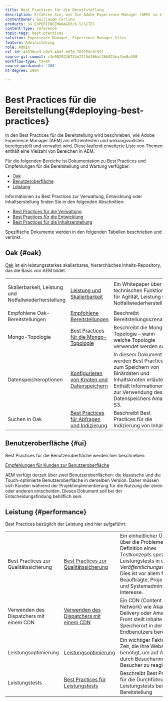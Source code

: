 ```yaml
---
title: Best Practices für die Bereitstellung
description: Erfahren Sie, wie Sie Adobe Experience Manager (AEM) so effizient und effektiv wie möglich bereitstellen und verwalten.
contentOwner: Guillaume Carlino
products: SG_EXPERIENCEMANAGER/6.5/SITES
content-type: reference
topic-tags: best-practices
solution: Experience Manager, Experience Manager Sites
feature: Administering
role: Admin
exl-id: 4f830ee9-e0e3-48df-b67d-709258cb1991
source-git-commit: c3e9029236734e22f5d266ac26b923eafbe0a459
workflow-type: tm+mt
source-wordcount: '388'
ht-degree: 100%

---
```


# Best Practices für die Bereitstellung{#deploying-best-practices}

In den Best Practices für die Bereitstellung wird beschrieben, wie Adobe Experience Manager (AEM) am effizientesten und wirkungsvollsten bereitgestellt und verwaltet wird. Diese laufend erweiterte Liste von Themen enthält eine Vielzahl von Bereichen in AEM.

Für die folgenden Bereiche ist Dokumentation zu Best Practices und Empfehlungen für die Bereitstellung und Wartung verfügbar:

* [Oak](#oak)
* [Benutzeroberfläche](#ui)
* [Leistung](#performance)

Informationen zu Best Practices zur Verwaltung, Entwicklung oder Inhaltserstellung finden Sie in den folgenden Abschnitten:

* [Best Practices für die Verwaltung](/help/sites-administering/administer-best-practices.md)
* [Best Practices für die Entwicklung](/help/sites-developing/best-practices.md)
* [Best Practices für die Inhaltserstellung](/help/sites-authoring/best-practices.md)

Spezifische Dokumente werden in den folgenden Tabellen beschrieben und verlinkt.

## Oak {#oak}

[Oak](/help/sites-deploying/platform.md) ist ein leistungsstarkes skalierbares, hierarchisches Inhalts-Repository, das die Basis von AEM bildet.

<table>
 <tbody>
  <tr>
   <td><p>Skalierbarkeit, Leistung und Notfallwiederherstellung</p> </td>
   <td><a href="/help/sites-deploying/performance.md">Leistung und Skalierbarkeit</a></td>
   <td>Ein Whitepaper über die technischen Funktionen für Agilität, Leistung und Notfallwiederherstellung</td>
  </tr>
  <tr>
   <td>Empfohlene Oak-Bereitstellungen</td>
   <td><a href="/help/sites-deploying/recommended-deploys.md">Empfohlene Bereitstellungen</a></td>
   <td>Beschreibt Bereitstellungsszenarien</td>
  </tr>
  <tr>
   <td>Mongo-Topologie</td>
   <td><a href="/help/sites-deploying/recommended-deploys.md">Best Practices für die Mongo-Topologie</a></td>
   <td>Beschreibt die Mongo-Topologie – wann welche Topologie verwendet werden soll.</td>
  </tr>
  <tr>
   <td>Datenspeicheroptionen</td>
   <td><a href="/help/sites-deploying/data-store-config.md">Konfigurieren von Knoten und Datenspeichern</a></td>
   <td>In diesem Dokument werden Best Practices zum Speichern von Binärdaten und Inhaltsknoten erläutert. Enthält Informationen zur Verwendung des Datenspeichers Amazon S3.</td>
  </tr>
  <tr>
   <td>Suchen in Oak</td>
   <td><a href="/help/sites-deploying/best-practices-for-queries-and-indexing.md">Best Practices für Abfragen und Indizierung</a><br /> </td>
   <td>Beschreibt Best Practices für die Indizierung von Inhalten.</td>
  </tr>
 </tbody>
</table>

## Benutzeroberfläche {#ui}

Best Practices für die Benutzeroberfläche werden hier beschrieben: 

[Empfehlungen für Kunden zur Benutzeroberfläche](/help/sites-deploying/ui-recommendations.md)

AEM verfügt derzeit über zwei Benutzeroberflächen: die klassische und die Touch-optimierte Benutzeroberfläche in derselben Version. Daher müssen sich Kunden während der Projektimplementierung für die Nutzung der einen oder anderen entscheiden. Dieses Dokument soll bei der Entscheidungsfindung behilflich sein.

## Leistung {#performance}

Best Practices bezüglich der Leistung sind hier aufgeführt:

<table>
 <tbody>
  <tr>
   <td>Best Practices zur Qualitätssicherung</td>
   <td><a href="/help/sites-deploying/configuring-performance.md#best-practices-for-quality-assurance">Best Practices zur Qualitätssicherung</a></td>
   <td>Ein einheitlicher Überblick über die Probleme bei der Definition eines Testkonzepts speziell für Leistungstests in der <em>Veröffentlichungsumgebung</em>. Dies ist vor allem für QS-Beauftragte, Projektleitende und Systemadmins von Interesse.</td>
  </tr>
  <tr>
   <td>Verwenden des Dispatchers mit einem CDN </td>
   <td><a href="https://experienceleague.adobe.com/docs/experience-manager-dispatcher/using/dispatcher.html?lang=de#using-dispatcher-with-a-cdn">Verwenden des Dispatchers mit einem CDN</a></td>
   <td>Ein CDN (Content Delivery Network) wie Akamai Edge Delivery oder Amazon Cloud Front stellt Inhalte von einem Speicherort in der Nähe des Endbenutzers bereit.</td>
  </tr>
  <tr>
   <td>Leistungsoptimierung</td>
   <td><a href="/help/sites-deploying/configuring-performance.md">Leistungsoptimierung</a></td>
   <td>Ein wichtiger Faktor ist die Zeit, die Ihre Website benötigt, um auf Anfragen durch Besucherinnen und Besucher zu reagieren.</td>
  </tr>
  <tr>
   <td>Leistungstests</td>
   <td><a href="/help/sites-deploying/best-practices-for-performance-testing.md">Best Practices für Leistungstests</a></td>
   <td>Beschreibt Best Practices für die Durchführung von Leistungstests bei der AEM-Bereitstellung<br />  </td>
  </tr>
 </tbody>
</table>
